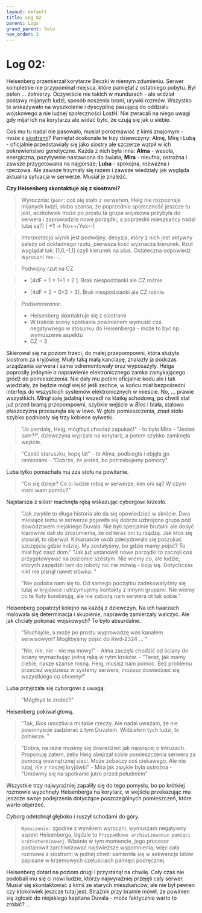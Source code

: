 ```yaml
---
layout: default
title: Log 02
parent: Logs
grand_parent: Solo
nav_order: 3
---
```


# Log 02: 

Heisenberg przemierzał korytarze Beczki w niemym zdumieniu. Serwer kompletnie nie przypominał miejsca, które pamiętał z ostatniego pobytu. Był pełen ... żołnierzy.  Oczywiście nie takich w mundurach - ale widział postawy mijanych ludzi, sposób noszenia broni, urywki rozmów. Wszystko to wskazywało na wyszkolenie i dyscyplinę pasującą do oddziału wojskowego a nie luźnej społeczności LostH. Nie zwracali na niego uwagi gdy mijał ich na korytarzu ale widać było, że czują się jak u siebie.

Coś mu tu nadal nie pasowało, musiał porozmawiać z kimś znajomym - może z [siostrami](../characters#siostry)? 
Pamiętał doskonale te trzy dziewczyny: Almę, Mirę i Lubą - oficjalnie przedstawiały się jako siostry ale szczerze wątpił w ich pokrewieństwo genetyczne. 
Każda z nich była inna: **Alma** - wesoła, energiczna, pozytywnie nastawiona do świata; **Mira** - nieufna, ostrożna i zawsze przygotowana na najgorsze; **Luba** - spokojna, rozważna i rzeczowa. Ale zawsze trzymały się razem i zawsze wiedziały jak wygląda aktualna sytuacja w serwerze. Musiał je znaleźć.

**Czy Heisenberg skontaktuje się z siostrami?**

> Wyrocznia: (`poor`: coś się stało z serwerem, Heig nie rozpoznaje mijanych ludzi, słaba szansa, że poprzednia społeczność jeszcze tu jest, aczkolwiek może po prostu ta grupa wojskowa przybyła do serwera i zaprowadziła nowe porządki, a poprzedni mieszkańcy nadal tutaj są?) [ **+1** -> No++/Yes--]

> *Interpretacja* wynik jest podwójny, decyzja, który z nich jest aktywny zależy od dokładnego rzutu, pierwsza kość wyznacza kierunek. Rzut wyglądał tak: [1,0,-1,1] czyli kierunek na plus. Ostateczna odpowiedź wyroczni `Yes--`.

> Podwójny rzut na CZ 

> - [4dF + 1 = 1+1 = 2 ]. Brak niespodzianki ale CZ rośnie.

> - [4dF + 2 = 0+2 =  2]. Brak niespodzianki ale CZ rośnie.

> *Podsumowanie*:
> - Heisenberg skontaktuje się z siostrami
> - W trakcie sceny spotkania powinienem wymusić coś negatywnego w stosunku do Heisenberga - może to być np. wymuszenie aspektu
> - CZ = 3

Skierował się na poziom trzeci, do małej przepompowni, która służyła siostrom za kryjówkę. Miały taką małą kanciapę, znalazły ja podczas urządzania serwera i same odremontowały oraz wyposażyły. Heiga poprosiły jednynie o naprawienie elektronicznego zamka zamykającego gródź do pomieszczenia. Nie dały mu potem oficjalnie kodu ale i tak wiedziały, że będzie mógł wejść jeśli zechce, w końcu miał bezpośredni interfejs do wszystkich systemów elektronicznych w mieście. No, ... prawie wszystkich.
Minął salę jadalną i wszedł na klatkę schodową, po chwili stał już przed bramą przepompowni, szybkie wejście w *Bios* i biała, stalowa płaszczyzna przesunęła się w lewo. W głębi pomieszczenia, znad stołu szybko podniosły się trzy kobiece sylwetki.

> "Ja pierdolę, Heig, mógłbyś chociaż zapukać!" - to była Mira - "Jesteś sam?!", dziewczyna wyjrzała na korytarz, a potem szybko zamknęła wejście. 

> "Cześć staruszku, kopę lat" - to Alma, podbiegła i objęła go ramionami - "Dobrze, że jesteś, bo potrzebujemy pomocy"

Luba tylko pomachała mu zza stołu na powitanie.

> "Co się dzieje? Co ci ludzie robią w serwerze, kim oni są? W czym mam wam pomóc?" 

Najstarsza z sióstr machnęła ręką wskazując cyborgowi krzesło.

> "Jak zwykle to długa historia ale da się opowiedzieć w skrócie. Dwa miesiące temu w serwerze pojawiła się dobrze uzbrojona grupa pod dowództwem niejakiego Duvala. Nie byli specjalnie brutalni ale dosyć klarownie dali do zrozumienia, że od teraz oni tu rządzą. Jak ktoś się stawiał, to oberwał. Kilkanaście osób zdecydowało się poszukać szczęścia gdzie indziej. My zostałyśmy, bo gdzie mamy pójść? To miał być nasz dom."
> "Jak już ustanowili nowe porządki to zaczęli coś przygotowywać na poziomie szóstym. Nie wiemy co, ale ludzie, których zapędzili tam do roboty nic nie mówią - boją się. Dotychczas nikt nie pisnął nawet słówka. "
> 
> "Nie podoba nam się to. Od samego początku zadekowałyśmy się tutaj w kryjówce i utrzymujemy kontakty z innymi grupami. Nie wiemy co te fiuty kombinują, ale nie zabiorą nam serwera ot tak sobie."

Heisenberg popatrzył kolejno na każdą z dziewczyn. Na ich twarzach malowała się determinacja i skupienie, naprawdę zamierzały walczyć. Ale jak chciały pokonać wojskowych? To było absurdalne.

> "Słuchajcie, a może po prostu wyprowadzę was kanałem serwisowym? Moglibyśmy pójść do Rwd-2324 ... "

> "Nie, nie, nie - nie ma mowy!" - Alma zaczęła chodzić od ściany do ściany wymachując jedną ręką w rytm kroków. - "Teraz, jak mamy ciebie, nasze szanse rosną. Heig, musisz nam pomóc. Bez problemu przecież wejdziesz w systemy serwera, możesz dowiedzieć się wszystkiego co chcemy!"

Luba przyjrzała się cyborgowi z uwagą:

> "Mógłbyś to zrobić?"

Heisenberg pokiwał głową.

> "Tak, *Bios* umożliwia mi takie rzeczy. Ale nadal uważam, że nie powinnyście zadzierać z tym Duvalem. Widziałem tych ludzi, to żołnierze. "

> "Dobra, na razie musimy się dowiedzieć jak najwięcej o intruzach. Proponuję zatem, żeby Heig obejrzał sobie pomieszczenia serwera za pomocą wewnętrznej sieci. Może zobaczy coś ciekawego. Ale nie tutaj, nie z naszej kryjówki" - Mira jak zwykle była ostrożna - "Umówmy się na spotkanie jutro przed południem"

Wszystkie trzy najwyraźniej zapaliły się do tego pomysłu, bo po krótkiej rozmowie wypchnęły Heisenberga na korytarz, w wejściu przekazując mu jeszcze swoje podejrzenia dotyczące poszczególnych pomieszczeń, które warto objerzeć.

Cyborg odetchnął głęboko i ruszył schodami do góry.

> `Wymuszenie:` zgodnie z wynikiem wyroczni, wymuszam negatywny aspekt Heisenberga, będzie to `Przypadkowe archiwizowanie pamięci krótkoterminowej`. Właśnie w tym momencie, jego procesor postanowił zarchiwizować najświeższe wspomnienia, więc cała rozmowa z siostrami w jednej chwili zamieniła się w sekwencje bitów zapisane w krzemowych czeluściach pamięci podręcznej.

Heisenberg dotarł na poziom drugi i przystanął na chwilę. Cały czas nie podobali mu się ci nowi ludzie, którzy najwyraźniej przejęli cały serwer. Musiał się skontaktować z kimś ze starych mieszkańców, ale nie był pewien czy ktokolwiek jeszcze tutaj jest. Strażnik przy bramie mówił, że powinien się zgłosić do niejakiego kapitana Duvala - może faktycznie warto to zrobić? ...